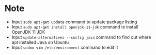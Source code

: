 # Note

- Input `sudo apt-get update` command to update package listing
- Input `sudo apt-get install openjdk-11-jdk` command to install OpenJDK 11 JDK
- Input `update-alternatives --config java` command to find out where apt installed Java on Ubuntu
- Input `sudoo vim /etc/environment` command to edit it

